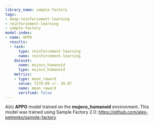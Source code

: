 ```yaml
---
library_name: sample-factory
tags:
- deep-reinforcement-learning
- reinforcement-learning
- sample-factory
model-index:
- name: APPO
  results:
  - task:
      type: reinforcement-learning
      name: reinforcement-learning
    dataset:
      name: mujoco_humanoid
      type: mujoco_humanoid
    metrics:
    - type: mean_reward
      value: 7279.89 +/- 39.97
      name: mean_reward
      verified: false
---
```


A(n) **APPO** model trained on the **mujoco_humanoid** environment.
This model was trained using Sample Factory 2.0: https://github.com/alex-petrenko/sample-factory
    